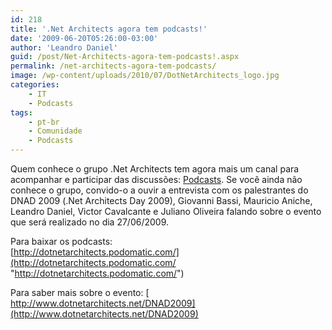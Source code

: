 ```yaml
---
id: 218
title: '.Net Architects agora tem podcasts!'
date: '2009-06-20T05:26:00-03:00'
author: 'Leandro Daniel'
guid: /post/Net-Architects-agora-tem-podcasts!.aspx
permalink: /net-architects-agora-tem-podcasts/
image: /wp-content/uploads/2010/07/DotNetArchitects_logo.jpg
categories:
    - IT
    - Podcasts
tags:
    - pt-br
    - Comunidade
    - Podcasts
---
```


Quem conhece o grupo .Net Architects tem agora mais um canal para acompanhar e participar das discussões: [Podcasts](http://dotnetarchitects.podomatic.com/). Se você ainda não conhece o grupo, convido-o a ouvir a entrevista com os palestrantes do DNAD 2009 (.Net Architects Day 2009), Giovanni Bassi, Mauricio Aniche, Leandro Daniel, Victor Cavalcante e Juliano Oliveira falando sobre o evento que será realizado no dia 27/06/2009.

Para baixar os podcasts:  
[http://dotnetarchitects.podomatic.com/](http://dotnetarchitects.podomatic.com/ "http://dotnetarchitects.podomatic.com/")

Para saber mais sobre o evento: [  
http://www.dotnetarchitects.net/DNAD2009](http://www.dotnetarchitects.net/DNAD2009)
